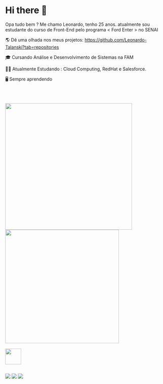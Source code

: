 # Hi there 👋

   Opa tudo bem ? Me chamo Leonardo, tenho 25 anos. atualmente sou estudante do curso de Front-End pelo programa < Ford Enter > no SENAI
 
 🌎 Dê uma olhada nos meus projetos: https://github.com/Leonardo-Talanski?tab=repositories

 :mortar_board: Cursando Análise e Desenvolvimento de Sistemas na FAM
 
 👨‍💻 Atualmente Estudando : Cloud Computing, RedHat e Salesforce.
 
 🖥️ Sempre aprendendo 

<br><br>
<div>
  <a href="https://github.com/Leonardo-Talanski">
  <img width="400px" src="https://github-readme-stats.vercel.app/api?username=Leonardo-Talanski&show_icons=true&theme=chartreuse-dark"/>
  <img width="359px" src="https://github-readme-stats.vercel.app/api/top-langs/?username=Leonardo-Talanski&layout=compact&theme=chartreuse-dark"/>
</div>
<div style="display: inline_block"> <br>    
  <img align="center" height="50px" src =https://skillicons.dev/icons?i=html,css,javascript,nodejs,redhat,)(https://skillicons.dev)/></p>


  ##

  <a href="https://www.instagram.com/leonardo_talanski/" target="_blank"><img src="https://img.shields.io/badge/-Instagram-%23E4405F?style=for-the-badge&logo=instagram&logoColor=white" target="_blank"></a>
  <a href = "mailto:leonardo.e.t@hotmail.com"><img src="https://img.shields.io/badge/Microsoft_Outlook-0078D4?style=for-the-badge&logo=microsoft-outlook&logoColor=white"></a>
  <a href="https://www.linkedin.com/in/leonardo-talanski-88084b78/" target="_blank"><img src="https://img.shields.io/badge/-LinkedIn-%230077B5?style=for-the-badge&logo=linkedin&logoColor=white" target="_blank"></a> 
  

  <!--![gif github](https://github.com/Leonardo-Talanski/Leonardo-Talanski/assets/126731524/3ea5e6a6-129b-49e7-aa74-d32dce636714)
 
